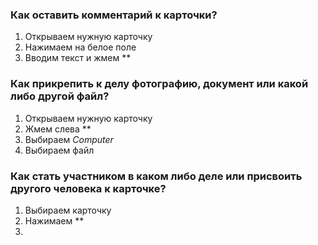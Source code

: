 ### Как оставить комментарий к карточки?

1. Открываем нужную карточку
2. Нажимаем на белое поле
3. Вводим текст и жмем **

### Как прикрепить к делу фотографию, документ или какой либо другой файл?

1. Открываем нужную карточку
2. Жмем слева **
3. Выбираем *Computer*
4. Выбираем файл

### Как стать участником в каком либо деле или присвоить другого человека к карточке? 

1. Выбираем карточку
2. Нажимаем **
3. 




